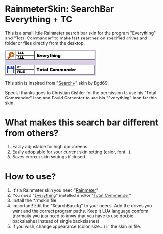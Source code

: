﻿# RainmeterSkin: SearchBar Everything + TC
This is a small little Rainmeter search bar skin for the program "Everything"
and "Total Commander" to make fast searches on specified drives and folder or
files directly from the desktop.

![](@Resources/examples/skin_example.png)

This skin is inspired from "[Search+](http://bgd69.deviantart.com/art/Search-425781470)" skin by Bgd69.

Special thanks goes to Christian Gishler for the permission to use his
"Total Commander" Icon and David Carpenter to use his "Everything" icon for this
skin.

# What makes this search bar different from others?
1. Easily adjustable for high dpi screens.
2. Easily adoptable for your current skin setting (color, font...).
2. Saves current skin settings if closed.

# How to use?
1. It's a Rainmeter skin you need "[Rainmeter](https://www.rainmeter.net/)"
2. You need "[Everything](https://www.voidtools.com/)"
   installed and/or "[Total Commander](https://www.ghisler.com)"
3. Install the *.rmskin file
4. Important! Edit the "SearchBar.cfg" to your needs. Add the drives you want
   and the correct program paths. Keep it LUA language conform (normally you
   just need to know that you have to use double backslashes instead of single
   backslashes)
5. If you wish, change appearance (color, size...) in the skin ini file.